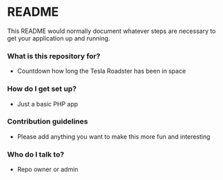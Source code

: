 # README #

This README would normally document whatever steps are necessary to get your application up and running.

### What is this repository for? ###

* Countdown how long the Tesla Roadster has been in space

### How do I get set up? ###

* Just a basic PHP app

### Contribution guidelines ###

* Please add anything you want to make this more fun and interesting

### Who do I talk to? ###

* Repo owner or admin